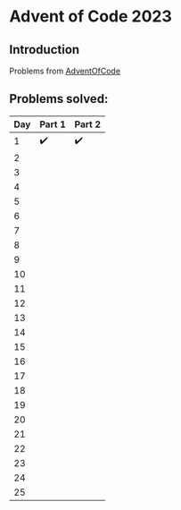 ﻿# Advent of Code 2023

## Introduction

Problems from [AdventOfCode](https://adventofcode.com/)

## Problems solved:

Day | Part 1             | Part 2             
:----|:-------------------|:-------------------| 
 1   | :heavy_check_mark: | :heavy_check_mark: 
 2   |                    | 
 3   |                    | 
 4   |                    | 
 5   |                    |
 6   |                    | 
 7   |                    |
 8   |                    | 
 9   |                    | 
 10  |                    | 
 11  |                    | 
 12  |                    |
 13  |                    |
 14  |                    |
 15  |                    |
 16  |                    |
 17  |                    |
 18  |                    |
 19  |                    |
 20  |                    |
 21  |                    |
 22  |                    |
 23  |                    |
 24  |                    |
 25  |                    | 